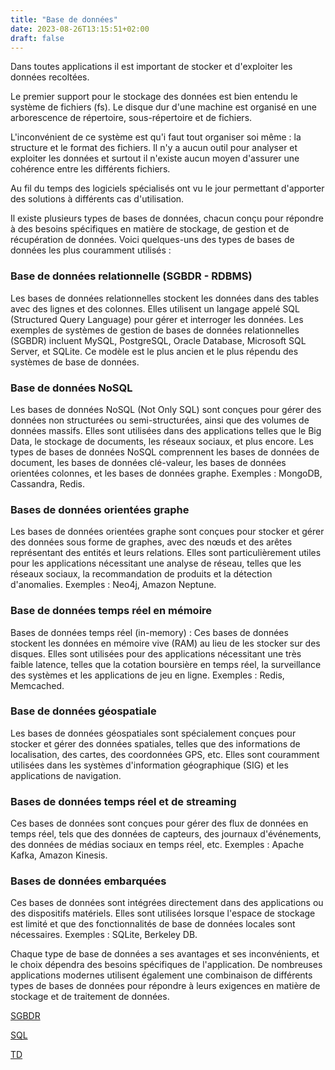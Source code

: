```yaml
---
title: "Base de données"
date: 2023-08-26T13:15:51+02:00
draft: false
---
```


Dans toutes applications il est important de stocker et d'exploiter les données recoltées.

Le premier support pour le stockage des données est bien entendu le système de fichiers (fs). Le disque dur d'une machine est organisé en une arborescence de répertoire, sous-répertoire et de fichiers.

L'inconvénient de ce système est qu'i faut tout organiser soi même : la structure et le format des fichiers. Il n'y a aucun outil pour analyser et exploiter les données et surtout il n'existe aucun moyen d'assurer une cohérence entre les différents fichiers.

Au fil du temps des logiciels spécialisés ont vu le jour permettant d'apporter des solutions à différents cas d'utilisation.

Il existe plusieurs types de bases de données, chacun conçu pour répondre à des besoins spécifiques en matière de stockage, de gestion et de récupération de données. Voici quelques-uns des types de bases de données les plus couramment utilisés :

### Base de données relationnelle (SGBDR - RDBMS)

Les bases de données relationnelles stockent les données dans des tables avec des lignes et des colonnes. Elles utilisent un langage appelé SQL (Structured Query Language) pour gérer et interroger les données. Les exemples de systèmes de gestion de bases de données relationnelles (SGBDR) incluent MySQL, PostgreSQL, Oracle Database, Microsoft SQL Server, et SQLite. Ce modèle est le plus ancien et le plus répendu des systèmes de base de données.


### Base de données NoSQL

Les bases de données NoSQL (Not Only SQL) sont conçues pour gérer des données non structurées ou semi-structurées, ainsi que des volumes de données massifs. Elles sont utilisées dans des applications telles que le Big Data, le stockage de documents, les réseaux sociaux, et plus encore. Les types de bases de données NoSQL comprennent les bases de données de document, les bases de données clé-valeur, les bases de données orientées colonnes, et les bases de données graphe. Exemples : MongoDB, Cassandra, Redis.

### Bases de données orientées graphe

Les bases de données orientées graphe sont conçues pour stocker et gérer des données sous forme de graphes, avec des nœuds et des arêtes représentant des entités et leurs relations. Elles sont particulièrement utiles pour les applications nécessitant une analyse de réseau, telles que les réseaux sociaux, la recommandation de produits et la détection d'anomalies. Exemples : Neo4j, Amazon Neptune.

### Base de données temps réel en mémoire

Bases de données temps réel (in-memory) : Ces bases de données stockent les données en mémoire vive (RAM) au lieu de les stocker sur des disques. Elles sont utilisées pour des applications nécessitant une très faible latence, telles que la cotation boursière en temps réel, la surveillance des systèmes et les applications de jeu en ligne. Exemples : Redis, Memcached.

### Base de données géospatiale

Les bases de données géospatiales sont spécialement conçues pour stocker et gérer des données spatiales, telles que des informations de localisation, des cartes, des coordonnées GPS, etc. Elles sont couramment utilisées dans les systèmes d'information géographique (SIG) et les applications de navigation.

### Bases de données temps réel et de streaming

Ces bases de données sont conçues pour gérer des flux de données en temps réel, tels que des données de capteurs, des journaux d'événements, des données de médias sociaux en temps réel, etc. Exemples : Apache Kafka, Amazon Kinesis.

### Bases de données embarquées

Ces bases de données sont intégrées directement dans des applications ou des dispositifs matériels. Elles sont utilisées lorsque l'espace de stockage est limité et que des fonctionnalités de base de données locales sont nécessaires. Exemples : SQLite, Berkeley DB.

Chaque type de base de données a ses avantages et ses inconvénients, et le choix dépendra des besoins spécifiques de l'application. De nombreuses applications modernes utilisent également une combinaison de différents types de bases de données pour répondre à leurs exigences en matière de stockage et de traitement de données.


[SGBDR](sgbdr)

[SQL](sql)

[TD](td)
